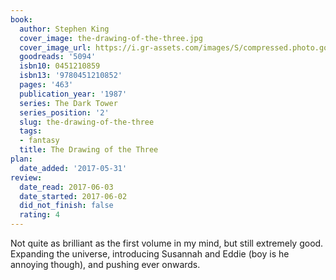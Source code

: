 ```yaml
---
book:
  author: Stephen King
  cover_image: the-drawing-of-the-three.jpg
  cover_image_url: https://i.gr-assets.com/images/S/compressed.photo.goodreads.com/books/1370918050l/5094._SX98_.jpg
  goodreads: '5094'
  isbn10: 0451210859
  isbn13: '9780451210852'
  pages: '463'
  publication_year: '1987'
  series: The Dark Tower
  series_position: '2'
  slug: the-drawing-of-the-three
  tags:
  - fantasy
  title: The Drawing of the Three
plan:
  date_added: '2017-05-31'
review:
  date_read: 2017-06-03
  date_started: 2017-06-02
  did_not_finish: false
  rating: 4
---
```


Not quite as brilliant as the first volume in my mind, but still extremely good. Expanding the universe, introducing Susannah and Eddie (boy is he annoying though), and pushing ever onwards.
